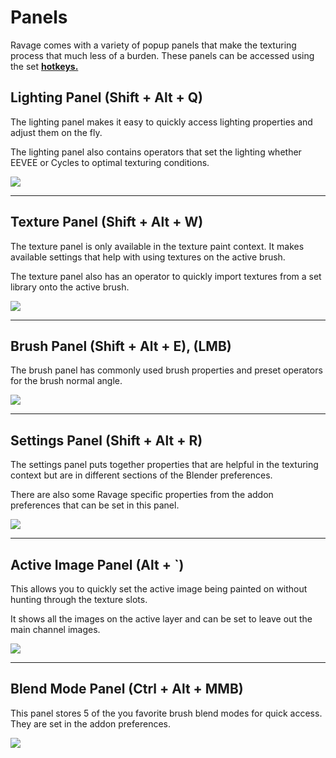 # Panels

Ravage comes with a variety of popup panels that make the texturing process that much less of a burden. These panels can be accessed using the set **[hotkeys.](tool_hotkeys.md)**

## Lighting Panel (Shift + Alt + Q)

The lighting panel makes it easy to quickly access lighting properties and adjust them on the fly.

The lighting panel also contains operators that set the lighting whether EEVEE or Cycles to optimal texturing conditions.

![](../img/panel_quick_lighting.png)

---

## Texture Panel (Shift + Alt + W)

The texture panel is only available in the texture paint context. It makes available settings that help with using textures on the active brush.

The texture panel also has an operator to quickly import textures from a set library onto the active brush.

![](../img/panel_quick_texture.png)

---

## Brush Panel (Shift + Alt + E), (LMB)

The brush panel has commonly used brush properties and preset operators for the brush normal angle.

![](../img/panel_quick_brush.png)

---

## Settings Panel (Shift + Alt + R)

The settings panel puts together properties that are helpful in the texturing context but are in different sections of the Blender preferences.

There are also some Ravage specific properties from the addon preferences that can be set in this panel.

![](../img/panel_quick_settings.png)

---

## Active Image Panel (Alt + `)

This allows you to quickly set the active image being painted on without hunting through the texture slots.

It shows all the images on the active layer and can be set to leave out the main channel images.

![](../img/panel_quick_active_image.png)

---

## Blend Mode Panel (Ctrl + Alt + MMB)

This panel stores 5 of the you favorite brush blend modes for quick access. They are set in the addon preferences.

![](../img/panel_quick_blend_modes.png)
